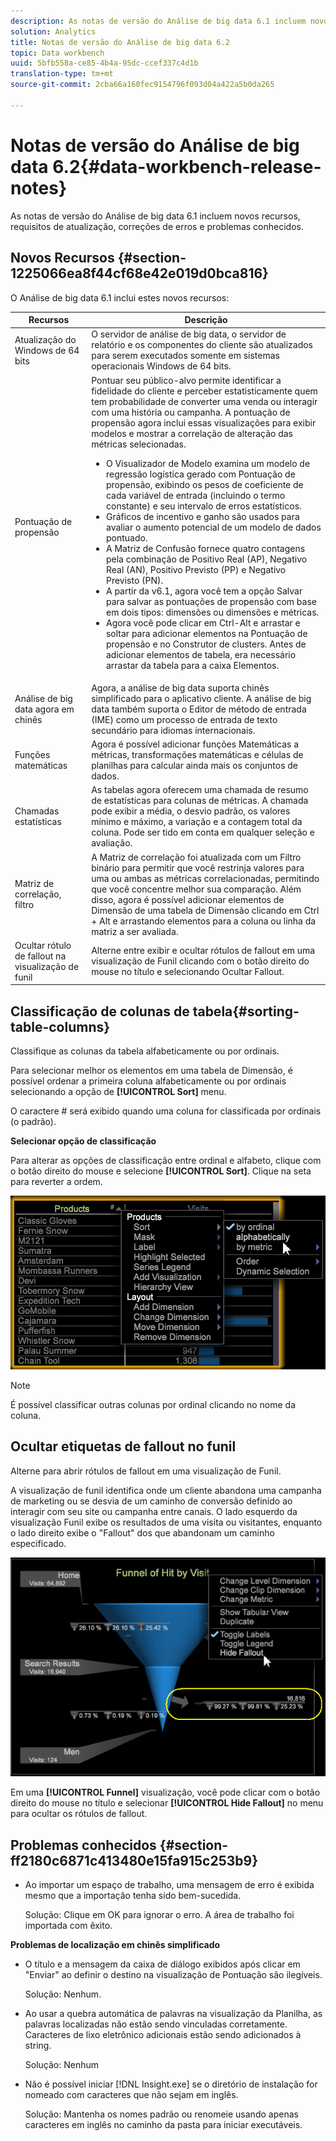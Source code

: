 ```yaml
---
description: As notas de versão do Análise de big data 6.1 incluem novos recursos, requisitos de atualização, correções de erros e problemas conhecidos.
solution: Analytics
title: Notas de versão do Análise de big data 6.2
topic: Data workbench
uuid: 5bfb558a-ce85-4b4a-95dc-ccef337c4d1b
translation-type: tm+mt
source-git-commit: 2cba66a160fec9154796f093d04a422a5b0da265

---
```



# Notas de versão do Análise de big data 6.2{#data-workbench-release-notes}

As notas de versão do Análise de big data 6.1 incluem novos recursos, requisitos de atualização, correções de erros e problemas conhecidos.

## Novos Recursos {#section-1225066ea8f44cf68e42e019d0bca816}

O Análise de big data 6.1 inclui estes novos recursos:

| Recursos  | Descrição |
|--- |--- |
| Atualização do Windows de 64 bits | O servidor de análise de big data, o servidor de relatório e os componentes do cliente são atualizados para serem executados somente em sistemas operacionais Windows de 64 bits. |
| Pontuação de propensão | Pontuar seu público-alvo permite identificar a fidelidade do cliente e perceber estatisticamente quem tem probabilidade de converter uma venda ou interagir com uma história ou campanha. A pontuação de propensão agora inclui essas visualizações para exibir modelos e mostrar a correlação de alteração das métricas selecionadas.<ul><li>O Visualizador de Modelo examina um modelo de regressão logística gerado com Pontuação de propensão, exibindo os pesos de coeficiente de cada variável de entrada (incluindo o termo constante) e seu intervalo de erros estatísticos. </li><li>Gráficos de incentivo e ganho são usados para avaliar o aumento potencial de um modelo de dados pontuado.</li><li>A Matriz de Confusão fornece quatro contagens pela combinação de Positivo Real (AP), Negativo Real (AN), Positivo Previsto (PP) e Negativo Previsto (PN).</li> <li>A partir da v6.1, agora você tem a opção Salvar para salvar as pontuações de propensão com base em dois tipos: dimensões ou dimensões e métricas.</li><li>Agora você pode clicar em Ctrl-Alt e arrastar e soltar para adicionar elementos na Pontuação de propensão e no Construtor de clusters. Antes de adicionar elementos de tabela, era necessário arrastar da tabela para a caixa Elementos.</li></ul> |
| Análise de big data agora em chinês | Agora, a análise de big data suporta chinês simplificado para o aplicativo cliente. A análise de big data também suporta o Editor de método de entrada (IME) como um processo de entrada de texto secundário para idiomas internacionais. |
| Funções matemáticas | Agora é possível adicionar funções Matemáticas a métricas, transformações matemáticas e células de planilhas para calcular ainda mais os conjuntos de dados. |
| Chamadas estatísticas | As tabelas agora oferecem uma chamada de resumo de estatísticas para colunas de métricas. A chamada pode exibir a média, o desvio padrão, os valores mínimo e máximo, a variação e a contagem total da coluna. Pode ser tido em conta em qualquer seleção e avaliação. |
| Matriz de correlação, filtro | A Matriz de correlação foi atualizada com um Filtro binário para permitir que você restrinja valores para uma ou ambas as métricas correlacionadas, permitindo que você concentre melhor sua comparação. Além disso, agora é possível adicionar elementos de Dimensão de uma tabela de Dimensão clicando em Ctrl + Alt e arrastando elementos para a coluna ou linha da matriz a ser avaliada. |
| Ocultar rótulo de fallout na visualização de funil | Alterne entre exibir e ocultar rótulos de fallout em uma visualização de Funil clicando com o botão direito do mouse no título e selecionando Ocultar Fallout. |

## Classificação de colunas de tabela{#sorting-table-columns}

Classifique as colunas da tabela alfabeticamente ou por ordinais.

Para selecionar melhor os elementos em uma tabela de Dimensão, é possível ordenar a primeira coluna alfabeticamente ou por ordinais selecionando a opção de **[!UICONTROL Sort]** menu.

O caractere # será exibido quando uma coluna for classificada por ordinais (o padrão).

**Selecionar opção de classificação**

Para alterar as opções de classificação entre ordinal e alfabeto, clique com o botão direito do mouse e selecione **[!UICONTROL Sort]**. Clique na seta para reverter a ordem.

![](assets/sort_table_alpha.png)

>[!NOTE]
>
>É possível classificar outras colunas por ordinal clicando no nome da coluna.

## Ocultar etiquetas de fallout no funil

Alterne para abrir rótulos de fallout em uma visualização de Funil.

A visualização de funil identifica onde um cliente abandona uma campanha de marketing ou se desvia de um caminho de conversão definido ao interagir com seu site ou campanha entre canais. O lado esquerdo da visualização Funil exibe os resultados de uma visita ou visitantes, enquanto o lado direito exibe o &quot;Fallout&quot; dos que abandonam um caminho especificado.

![](assets/c_funnel_hide_fallout.png)

Em uma **[!UICONTROL Funnel]** visualização, você pode clicar com o botão direito do mouse no título e selecionar **[!UICONTROL Hide Fallout]** no menu para ocultar os rótulos de fallout.

## Problemas conhecidos {#section-ff2180c6871c413480e15fa915c253b9}

* Ao importar um espaço de trabalho, uma mensagem de erro é exibida mesmo que a importação tenha sido bem-sucedida.

   Solução: Clique em OK para ignorar o erro. A área de trabalho foi importada com êxito.

**Problemas de localização em chinês simplificado**

* O título e a mensagem da caixa de diálogo exibidos após clicar em &quot;Enviar&quot; ao definir o destino na visualização de Pontuação são ilegíveis.

   Solução: Nenhum.
* Ao usar a quebra automática de palavras na visualização da Planilha, as palavras localizadas não estão sendo vinculadas corretamente. Caracteres de lixo eletrônico adicionais estão sendo adicionados à string.

   Solução: Nenhum
* Não é possível iniciar [!DNL Insight.exe] se o diretório de instalação for nomeado com caracteres que não sejam em inglês.

   Solução: Mantenha os nomes padrão ou renomeie usando apenas caracteres em inglês no caminho da pasta para iniciar executáveis.
